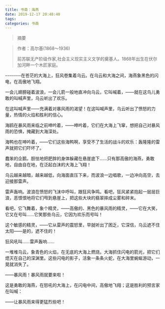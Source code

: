 ```yaml
---
title: 书斋：海燕
date: 2019-12-17 20:48:40
tags:
categories: 书斋
---
```


>摘要
<!--more-->


> 作者：高尔基(1868～1936)<br>
>
>前苏联无产阶级作家,社会主义现实主义文学的奠基人。1868年出生在伏尔加河畔一个木匠家庭。


--------在苍茫的大海上，狂风卷集着乌云。在乌云和大海之间，海燕象黑色的闪电，在高傲地飞翔。

一会儿翅膀碰着波浪，一会儿箭一般地直冲向乌云，它叫喊着，——就在这鸟儿勇敢的叫喊声里，乌云听出了欢乐。

在这叫喊声里——充满着对暴风雨的渴望！在这叫喊声里，乌云听出了愤怒的力量，热情的火焰和胜利的信心。

海鸥在暴风雨来临之前呻吟着，——呻吟着，它们在大海上飞窜，想把自己对暴风雨的恐惧，掩藏到大海深处。

海鸭也在呻吟着，——它们这些海鸭啊，享受不了生活的战斗的欢乐：轰隆隆的雷声就把它们吓坏了。

蠢笨的企鹅，胆怯地把肥胖的身体躲藏在悬崖底下……只有那高傲的海燕，勇敢地，自由自在地，在泛起白沫的大海上飞翔！

乌云越来越暗，越来越低，向海面直压下来，而波浪一边唱歌，一边冲向高空，去迎接那雷声。

雷声轰响。波浪在愤怒的飞沫中呼叫，跟狂风争鸣。看吧，狂风紧紧抱起一层层巨浪，恶恨恨地将它们甩到悬崖上，把这些大块的翡翠摔成尘雾和碎末。

看吧，它飞舞着，象个精灵，——高傲的、黑色的暴风雨的精灵，——它在大笑，它又在号叫……它笑那些乌云，它因为欢乐而号叫！

这个敏感的精灵，——它从雷声的震怒里，早就听出了困乏，它深信，乌云遮不住太阳——是的，遮不住的！

狂风吼叫……雷声轰响……

一堆堆乌云，象青色的火焰，在无底的大海上燃烧。大海抓住闪电的箭光，把它们熄灭在自己的深渊里。这些闪电的影子，活象一条条火蛇，在大海里蜿蜒游动，一晃就消失了。

——暴风雨！暴风雨就要来啦！

这是勇敢的海燕，在怒吼的大海上，在闪电中间，高傲地飞翔；这是胜利的预言家在叫喊：

——让暴风雨来得更猛烈些吧！
